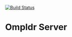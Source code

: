 [![Build Status](https://travis-ci.org/ompldr/server.svg?branch=master)](https://travis-ci.org/ompldr/server)
# Ompldr Server
